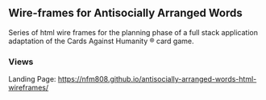 ## Wire-frames for Antisocially Arranged Words

Series of html wire frames for the planning phase of a full stack application adaptation of the Cards Against Humanity️ ®️ card game.

### Views

Landing Page: https://nfm808.github.io/antisocially-arranged-words-html-wireframes/